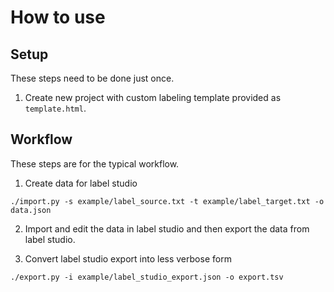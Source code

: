 # How to use

## Setup

These steps need to be done just once.

1. Create new project with custom labeling template provided as `template.html`.

## Workflow

These steps are for the typical workflow.

1. Create data for label studio 

```
./import.py -s example/label_source.txt -t example/label_target.txt -o data.json
```

2. Import and edit the data in label studio and then export the data from label studio.

3. Convert label studio export into less verbose form

```
./export.py -i example/label_studio_export.json -o export.tsv
```

